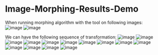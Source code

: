 # Image-Morphing-Results-Demo
When running morphing algorithm with the tool on following images:
![image](https://user-images.githubusercontent.com/74875627/203863541-3622f656-f1a3-4e8d-8cf3-fb9a4a83c9bd.png)
![image](https://user-images.githubusercontent.com/74875627/203863588-37d3ff3c-d537-4147-9a72-5f1aa2e027ad.png)

We can have the following sequence of transformation:
![image](https://user-images.githubusercontent.com/74875627/203863833-c0277375-96be-4a4f-a00d-8db5d0d686b0.png)
![image](https://user-images.githubusercontent.com/74875627/203863851-89220d2f-4abd-40a2-9608-b10effe8024c.png)
![image](https://user-images.githubusercontent.com/74875627/203863862-571190af-06f1-473f-baa9-a1bcada7a704.png)
![image](https://user-images.githubusercontent.com/74875627/203863871-08813d34-7729-4124-a9db-9a0919bdb7ce.png)
![image](https://user-images.githubusercontent.com/74875627/203863883-17876be8-cee9-48c9-92f3-f90d1a95fbac.png)
![image](https://user-images.githubusercontent.com/74875627/203863903-a965ef00-40c6-46d3-b104-3755cff39f2e.png)
![image](https://user-images.githubusercontent.com/74875627/203863919-93478a22-f91a-45e3-9d0e-c8d8a7ad4e91.png)
![image](https://user-images.githubusercontent.com/74875627/203863925-80ca8c54-a255-4425-822f-cb28b63d258c.png)
![image](https://user-images.githubusercontent.com/74875627/203863932-71f9d58c-d05b-4237-9018-787cbe062ac9.png)
![image](https://user-images.githubusercontent.com/74875627/203863940-d1ae11ed-eaa6-4763-aa2c-96fc236b3eb6.png)
![image](https://user-images.githubusercontent.com/74875627/203863951-7c3653ac-bf9d-44a4-bd21-97cbb45ff7de.png)
![image](https://user-images.githubusercontent.com/74875627/203863962-a369dfa2-594c-4b94-aca1-e6c6d13efecf.png)
![image](https://user-images.githubusercontent.com/74875627/203863966-cf2497b0-2946-49d1-a9aa-dcae7316cf8b.png)
![image](https://user-images.githubusercontent.com/74875627/203863973-c06ba787-7748-4f63-aeb4-ffc3f34b86e9.png)



